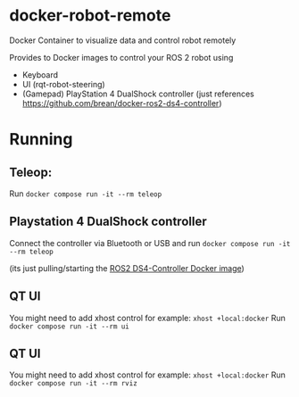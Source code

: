 # docker-robot-remote
Docker Container to visualize data and control robot remotely

Provides to Docker images to control your ROS 2 robot using 
 - Keyboard
 - UI (rqt-robot-steering)
 - (Gamepad) PlayStation 4 DualShock controller (just references https://github.com/brean/docker-ros2-ds4-controller)

# Running
## Teleop:
Run `docker compose run -it --rm teleop`

## Playstation 4 DualShock controller
Connect the controller via Bluetooth or USB and run 
`docker compose run -it --rm teleop`

(its just pulling/starting the [ROS2 DS4-Controller Docker image](https://github.com/brean/docker-ros2-ds4-controller))

## QT UI
You might need to add xhost control for example: `xhost +local:docker`
Run `docker compose run -it --rm ui`

## QT UI
You might need to add xhost control for example: `xhost +local:docker`
Run `docker compose run -it --rm rviz`